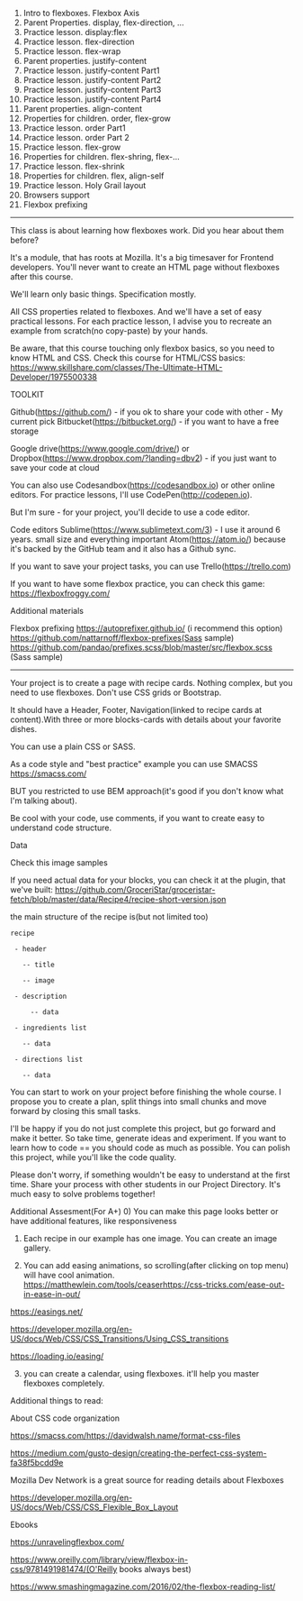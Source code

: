 1) Intro to flexboxes. Flexbox Axis
2) Parent Properties. display, flex-direction, ...
3) Practice lesson. display:flex
4) Practice lesson. flex-direction
5) Practice lesson. flex-wrap
6) Parent properties. justify-content
7) Practice lesson. justify-content Part1
8) Practice lesson. justify-content Part2
9) Practice lesson. justify-content Part3
10) Practice lesson. justify-content Part4
11) Parent properties. align-content
12) Properties for children. order, flex-grow
13) Practice lesson. order Part1
14) Practice lesson. order Part 2
15) Practice lesson. flex-grow
16) Properties for children. flex-shring, flex-...
17) Practice lesson. flex-shrink
18) Properties for children. flex, align-self
19) Practice lesson. Holy Grail layout
20) Browsers support
21) Flexbox prefixing

---

This class is about learning how flexboxes work.
Did you hear about them before?

It's a module, that has roots at Mozilla. It's a big timesaver for Frontend developers.
You'll never want to create an HTML page without flexboxes after this course.

We'll learn only basic things. Specification mostly.

All CSS properties related to flexboxes. 
And we'll have a set of easy practical lessons.
For each practice lesson, I advise you to recreate an example from scratch(no copy-paste) by your hands.


Be aware, that this course touching only flexbox basics, so you need to know HTML and CSS. 
Check this course for HTML/CSS basics: https://www.skillshare.com/classes/The-Ultimate-HTML-Developer/1975500338



TOOLKIT


Github(https://github.com/) - if you ok to share your code with other - My current pick
Bitbucket(https://bitbucket.org/) - if you want to have a free storage


Google drive(https://www.google.com/drive/)  or Dropbox(https://www.dropbox.com/?landing=dbv2) - if you just want to save your code at cloud


You can also use Codesandbox(https://codesandbox.io) or other online editors.
For practice lessons, I'll use CodePen(http://codepen.io).

But I'm sure - for your project, you'll decide to use a code editor.


Code editors
Sublime(https://www.sublimetext.com/3) - I use it around 6 years. small size and everything important
Atom(https://atom.io/) because it's backed by the GitHub team and it also has a Github sync.


If you want to save your project tasks, you can use Trello(https://trello.com)

If you want to have some flexbox practice, you can check this game: https://flexboxfroggy.com/

Additional materials

Flexbox prefixing
https://autoprefixer.github.io/ (i recommend this option)
https://github.com/nattarnoff/flexbox-prefixes(Sass sample)
https://github.com/pandao/prefixes.scss/blob/master/src/flexbox.scss (Sass sample)

---


Your project is to create a page with recipe cards. Nothing complex, but you need to use flexboxes. Don't use CSS grids or Bootstrap. 

It should have a Header, Footer, Navigation(linked to recipe cards at content).With three or more blocks-cards with details about your favorite dishes.

You can use a plain CSS or SASS.

As a code style and "best practice" example you can use SMACSS https://smacss.com/

BUT you restricted to use BEM approach(it's good if you don't know what I'm talking about). 

Be cool with your code, use comments, if you want to create easy to understand code structure.


Data

Check this image samples





If you need actual data for your blocks, you can check it at the plugin, that we've built: https://github.com/GroceriStar/groceristar-fetch/blob/master/data/Recipe4/recipe-short-version.json

the main structure of the recipe is(but not limited too)

```
recipe

 - header

   -- title

   -- image

 - description

     -- data

 - ingredients list

   -- data

 - directions list

   -- data
```




You can start to work on your project before finishing the whole course.
I propose you to create a plan, split things into small chunks and move forward by closing this small tasks.





I'll be happy if you do not just complete this project, but go forward and make it better. So take time, generate ideas and experiment. If you want to learn how to code == you should code as much as possible. You can polish this project, while you'll like the code quality.


Please don't worry, if something wouldn't be easy to understand at the first time. Share your process with other students in our Project Directory.  It's much easy to solve problems together! 





Additional Assesment(For A+)
0) You can make this page looks better or have additional features, like responsiveness

1) Each recipe in our example has one image. You can create an image gallery.

2)  You can add easing animations, so scrolling(after clicking on top menu) will have cool animation.
https://matthewlein.com/tools/ceaserhttps://css-tricks.com/ease-out-in-ease-in-out/

https://easings.net/

https://developer.mozilla.org/en-US/docs/Web/CSS/CSS_Transitions/Using_CSS_transitions

https://loading.io/easing/

3) you can create a calendar, using flexboxes. it'll help you master flexboxes completely.


Additional things to read:


About CSS code organization

https://smacss.com/https://davidwalsh.name/format-css-files

https://medium.com/gusto-design/creating-the-perfect-css-system-fa38f5bcdd9e

Mozilla Dev Network is a great source for reading details about Flexboxes

https://developer.mozilla.org/en-US/docs/Web/CSS/CSS_Flexible_Box_Layout

Ebooks

https://unravelingflexbox.com/

https://www.oreilly.com/library/view/flexbox-in-css/9781491981474/(O'Reilly books always best)

https://www.smashingmagazine.com/2016/02/the-flexbox-reading-list/

